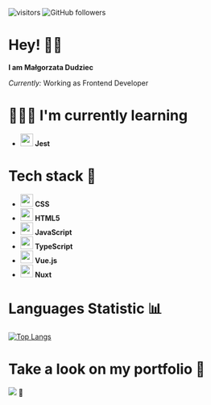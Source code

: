 
![visitors](https://visitor-badge.laobi.icu/badge?page_id=dudziema.dudziema) ![GitHub followers](https://img.shields.io/github/followers/dudziema?style=social)
# Hey! 👋🏻

**I am Małgorzata Dudziec**

*Currently:* Working as Frontend Developer

# 👩🏻‍💻 I'm currently learning
 
* <img src="https://cdn.jsdelivr.net/gh/devicons/devicon/icons/jest/jest-plain.svg" width=25 /> **Jest**

          
# Tech stack 🦾
* <img src="https://cdn.jsdelivr.net/gh/devicons/devicon/icons/css3/css3-plain-wordmark.svg" width=25 /> **CSS** 
* <img src="https://cdn.jsdelivr.net/gh/devicons/devicon/icons/html5/html5-original-wordmark.svg" width=25 /> **HTML5**
* <img src="https://cdn.jsdelivr.net/gh/devicons/devicon/icons/javascript/javascript-original.svg" width=25 /> **JavaScript**
* <img src="https://cdn.jsdelivr.net/gh/devicons/devicon/icons/typescript/typescript-original.svg" width=25 /> **TypeScript**
* <img src="https://cdn.jsdelivr.net/gh/devicons/devicon/icons/vuejs/vuejs-original-wordmark.svg" width="25" /> **Vue.js**
* <img src="https://cdn.jsdelivr.net/gh/devicons/devicon/icons/nuxtjs/nuxtjs-original.svg" width=25 /> **Nuxt**

#  Languages Statistic 📊
[![Top Langs](https://github-readme-stats.vercel.app/api/top-langs/?username=dudziema&layout=compact)](https://github.com/dudziema/github-readme-stats)

# Take a look on my portfolio 👀

[<img src="https://img.shields.io/badge/click-me-ff69b4">](https://dudziema.com/)   🦄




